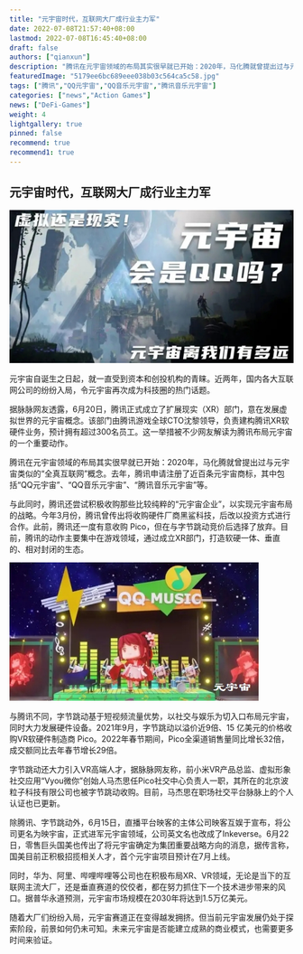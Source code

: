 ```yaml
---
title: "元宇宙时代，互联网大厂成行业主力军"
date: 2022-07-08T21:57:40+08:00
lastmod: 2022-07-08T16:45:40+08:00
draft: false
authors: ["qianxun"]
description: "腾讯在元宇宙领域的布局其实很早就已开始：2020年，马化腾就曾提出过与元宇宙类似的“全真互联网”概念。去年，腾讯申请注册了近百条元宇宙商标，其中包括“QQ元宇宙”、“QQ音乐元宇宙”、“腾讯音乐元宇宙”等。"
featuredImage: "5179ee6bc689eee038b03c564ca5c58.jpg"
tags: ["腾讯","QQ元宇宙","QQ音乐元宇宙","腾讯音乐元宇宙"]
categories: ["news","Action Games"]
news: ["DeFi-Games"]
weight: 4
lightgallery: true
pinned: false
recommend: true
recommend1: true
---
```


## 元宇宙时代，互联网大厂成行业主力军



![](5179ee6bc689eee038b03c564ca5c58.jpg)

元宇宙自诞生之日起，就一直受到资本和创投机构的青睐。近两年，国内各大互联网公司的纷纷入局，令元宇宙再次成为科技圈的热门话题。

据脉脉网友透露，6月20日，腾讯正式成立了扩展现实（XR）部门，意在发展虚拟世界的元宇宙概念。该部门由腾讯游戏全球CTO沈黎领导，负责建构腾讯XR软硬件业务，预计拥有超过300名员工。这一举措被不少网友解读为腾讯布局元宇宙的一个重要动作。



腾讯在元宇宙领域的布局其实很早就已开始：2020年，马化腾就曾提出过与元宇宙类似的“全真互联网”概念。去年，腾讯申请注册了近百条元宇宙商标，其中包括“QQ元宇宙”、“QQ音乐元宇宙”、“腾讯音乐元宇宙”等。

与此同时，腾讯还尝试积极收购那些比较纯粹的“元宇宙企业”，以实现元宇宙布局的战略。今年3月份，腾讯曾传出将收购硬件厂商黑鲨科技，后改以投资方式进行合作。此前，腾讯还一度有意收购 Pico，但在与字节跳动竞价后选择了放弃。目前，腾讯的动作主要集中在游戏领域，通过成立XR部门，打造软硬一体、垂直的、相对封闭的生态。

![](f7f175ea331a67882e5361cca626757.jpg)

与腾讯不同，字节跳动基于短视频流量优势，以社交与娱乐为切入口布局元宇宙，同时大力发展硬件设备。2021年9月，字节跳动以溢价近9倍、15 亿美元的价格收购VR软硬件制造商 Pico。2022年春节期间，Pico全渠道销售量同比增长32倍，成交额同比去年春节增长29倍。

字节跳动还大力引入VR高端人才，据脉脉网友称，前小米VR产品总监、虚拟形象社交应用“Vyou微你”创始人马杰思任Pico社交中心负责人一职，其所在的北京波粒子科技有限公司也被字节跳动收购。目前，马杰思在职场社交平台脉脉上的个人认证也已更新。



除腾讯、字节跳动外，6月15日，直播平台映客的主体公司映客互娱于宣布，将公司更名为映宇宙，正式进军元宇宙领域，公司英文名也改成了Inkeverse。6月22日，零售巨头国美也传出了将元宇宙确定为集团重要战略方向的消息，据传言称，国美目前正积极招揽相关人才，首个元宇宙项目预计在7月上线。



同时，华为、阿里、哔哩哔哩等公司也在积极布局XR、VR领域，无论是当下的互联网主流大厂，还是垂直赛道的佼佼者，都在努力抓住下一个技术进步带来的风口。据普华永道预测，元宇宙市场规模在2030年将达到1.5万亿美元。

随着大厂们纷纷入局，元宇宙赛道正在变得越发拥挤。但当前元宇宙发展仍处于探索阶段，前景如何仍未可知。未来元宇宙是否能建立成熟的商业模式，也需要更多时间来验证。